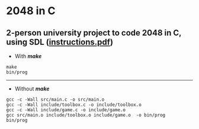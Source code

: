 # 2048 in C
2-person university project to code 2048 in C, using SDL
([instructions.pdf](https://github.com/draialexis/2048-c/files/7647069/TP_DM_subj.pdf))
---
* With ***make***
```
make
bin/prog
```
---

* Without ***make***
```
gcc -c -Wall src/main.c -o src/main.o
gcc -c -Wall include/toolbox.c -o include/toolbox.o
gcc -c -Wall include/game.c -o include/game.o
gcc src/main.o include/toolbox.o include/game.o  -o bin/prog
bin/prog
```

